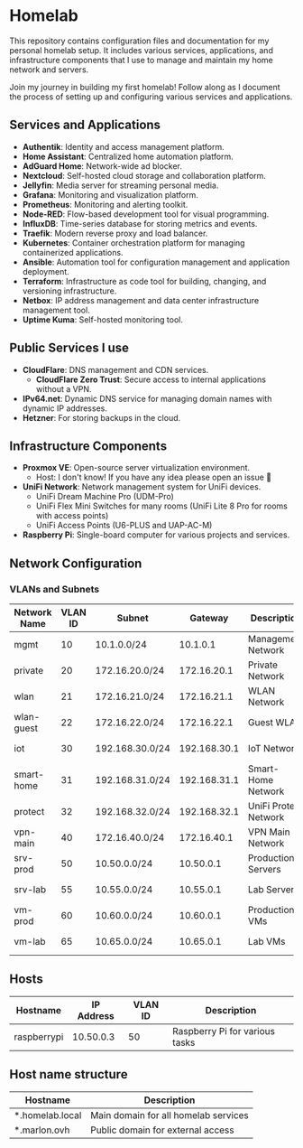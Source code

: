 # Homelab
This repository contains configuration files and documentation for my personal homelab setup. It includes various services, applications, and infrastructure components that I use to manage and maintain my home network and servers.

Join my journey in building my first homelab! Follow along as I document the process of setting up and configuring various services and applications.

## Services and Applications
- **Authentik**: Identity and access management platform.
- **Home Assistant**: Centralized home automation platform.
- **AdGuard Home**: Network-wide ad blocker.
- **Nextcloud**: Self-hosted cloud storage and collaboration platform.
- **Jellyfin**: Media server for streaming personal media.
- **Grafana**: Monitoring and visualization platform.
- **Prometheus**: Monitoring and alerting toolkit.
- **Node-RED**: Flow-based development tool for visual programming.
- **InfluxDB**: Time-series database for storing metrics and events.
- **Traefik**: Modern reverse proxy and load balancer.
- **Kubernetes**: Container orchestration platform for managing containerized applications.
- **Ansible**: Automation tool for configuration management and application deployment.
- **Terraform**: Infrastructure as code tool for building, changing, and versioning infrastructure.
- **Netbox**: IP address management and data center infrastructure management tool.
- **Uptime Kuma**: Self-hosted monitoring tool.

## Public Services I use
- **CloudFlare**: DNS management and CDN services.
  - **CloudFlare Zero Trust**: Secure access to internal applications without a VPN.
- **IPv64.net**: Dynamic DNS service for managing domain names with dynamic IP addresses.
- **Hetzner**: For storing backups in the cloud.

## Infrastructure Components
- **Proxmox VE**: Open-source server virtualization environment.
  - Host: I don't know! If you have any idea please open an issue 💫
- **UniFi Network**: Network management system for UniFi devices.
    - UniFi Dream Machine Pro (UDM-Pro)
    - UniFi Flex Mini Switches for many rooms (UniFi Lite 8 Pro for rooms with access points)
    - UniFi Access Points (U6-PLUS and UAP-AC-M)
- **Raspberry Pi**: Single-board computer for various projects and services.

## Network Configuration
### VLANs and Subnets
| Network Name | VLAN ID | Subnet          | Gateway      | Description           | DHCP Range                   |
|--------------|---------|-----------------|--------------|-----------------------|------------------------------|
| mgmt         | 10      | 10.1.0.0/24     | 10.1.0.1     | Management Network    | 10.1.0.100–10.1.0.200        |
| private      | 20      | 172.16.20.0/24  | 172.16.20.1  | Private Network       | 172.16.20.100–172.16.20.200  |
| wlan         | 21      | 172.16.21.0/24  | 172.16.21.1  | WLAN Network          | 172.16.21.10–172.16.21.200   |
| wlan-guest   | 22      | 172.16.22.0/24  | 172.16.22.1  | Guest WLAN            | 172.16.22.10–172.16.22.200   |
| iot          | 30      | 192.168.30.0/24 | 192.168.30.1 | IoT Network           | 192.168.30.10–192.168.30.200 |
| smart-home   | 31      | 192.168.31.0/24 | 192.168.31.1 | Smart-Home Network    | 192.168.31.10–192.168.31.200 |
| protect      | 32      | 192.168.32.0/24 | 192.168.32.1 | UniFi Protect Network | 192.168.32.10-192.168.32.100 |
| vpn-main     | 40      | 172.16.40.0/24  | 172.16.40.1  | VPN Main Network      | 172.16.40.100–172.16.40.200  |
| srv-prod     | 50      | 10.50.0.0/24    | 10.50.0.1    | Production Servers    | 10.50.0.100–10.50.0.200      |
| srv-lab      | 55      | 10.55.0.0/24    | 10.55.0.1    | Lab Servers           | 10.55.0.100–10.55.0.200      |
| vm-prod      | 60      | 10.60.0.0/24    | 10.60.0.1    | Production VMs        | 10.60.0.100–10.60.0.200      |
| vm-lab       | 65      | 10.65.0.0/24    | 10.65.0.1    | Lab VMs               | 10.65.0.100–10.65.0.200      |

## Hosts
| Hostname        | IP Address     | VLAN ID | Description                     |
|-----------------|----------------|---------|---------------------------------|
| raspberrypi     | 10.50.0.3      | 50      | Raspberry Pi for various tasks  |

## Host name structure
| Hostname        | Description                          |
|-----------------|--------------------------------------|
| *.homelab.local | Main domain for all homelab services |
| *.marlon.ovh    | Public domain for external access    |
